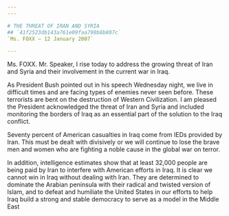 ```yaml
---
---

# THE THREAT OF IRAN AND SYRIA
## `41f2523db143a761e09faa798b8b807c`
`Ms. FOXX — 12 January 2007`

---
```



Ms. FOXX. Mr. Speaker, I rise today to address the growing threat of 
Iran and Syria and their involvement in the current war in Iraq.

As President Bush pointed out in his speech Wednesday night, we live 
in difficult times and are facing types of enemies never seen before. 
These terrorists are bent on the destruction of Western Civilization. I 
am pleased the President acknowledged the threat of Iran and Syria and 
included monitoring the borders of Iraq as an essential part of the 
solution to the Iraq conflict.

Seventy percent of American casualties in Iraq come from IEDs 
provided by Iran. This must be dealt with divisively or we will 
continue to lose the brave men and women who are fighting a noble cause 
in the global war on terror.

In addition, intelligence estimates show that at least 32,000 people 
are being paid by Iran to interfere with American efforts in Iraq. It 
is clear we cannot win in Iraq without dealing with Iran. They are 
determined to dominate the Arabian peninsula with their radical and 
twisted version of Islam, and to defeat and humiliate the United States 
in our efforts to help Iraq build a strong and stable democracy to 
serve as a model in the Middle East
